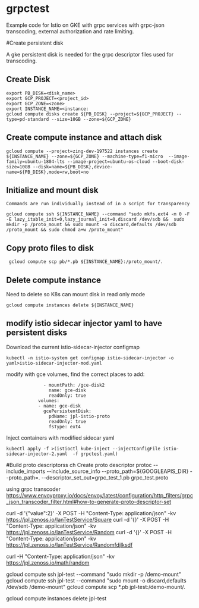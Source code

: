 # grpctest

Example code for Istio on GKE with grpc services with grpc-json transcoding, external authorization and rate limiting.


#Create persistent disk

A gke persistent disk is needed for the grpc descriptor files used for transcoding.
 
 ## Create Disk
 
  ```
  export PB_DISK=<disk_name>
  export GCP_PROJECT=<project_id>
  export GCP_ZONE=<zone>
  export INSTANCE_NAME=<instance:
  gcloud compute disks create ${PB_DISK} --project=${GCP_PROJECT} --type=pd-standard --size=10GB --zone=${GCP_ZONE}    
  ```
  ## Create compute instance and attach disk
  ```
  gcloud compute --project=zing-dev-197522 instances create ${INSTANCE_NAME} --zone=${GCP_ZONE} --machine-type=f1-micro  --image-family=ubuntu-1804-lts --image-project=ubuntu-os-cloud --boot-disk-size=10GB --disk=name=${PB_DISK},device-name=${PB_DISK},mode=rw,boot=no  
 ```
 ## Initialize and mount disk
    Commands are run individually instead of in a script for transparency
 ```
 gcloud compute ssh ${INSTANCE_NAME} --command "sudo mkfs.ext4 -m 0 -F -E lazy_itable_init=0,lazy_journal_init=0,discard /dev/sdb &&  sudo mkdir -p /proto_mount && sudo mount -o discard,defaults /dev/sdb /proto_mount && sudo chmod a+w /proto_mount"
 ```
 ## Copy proto files to disk
 ```
  gcloud compute scp pb/*.pb ${INSTANCE_NAME}:/proto_mount/.
 ```
 ## Delete compute instance
 Need to delete so K8s can mount disk in read only mode
 ```
gcloud compute instances delete ${INSTANCE_NAME}

```

## modify istio sidecar injector yaml to have persistent disks

Download the current istio-sidecar-injector configmap
 
```
kubectl -n istio-system get configmap istio-sidecar-injector -o yaml>istio-sidecar-injector-mod.yaml
```
modify with gce volumes, find the correct places to add:
 ```
               - mountPath: /gce-disk2
                 name: gce-disk
                 readOnly: true
             volumes:
             - name: gce-disk
               gcePersistentDisk:
                 pdName: jpl-istio-proto
                 readOnly: true
                 fsType: ext4
``` 
   
   
Inject containers with modified sidecar yaml

```kubectl apply -f >(istioctl kube-inject --injectConfigFile istio-sidecar-injector-2.yaml  -f grpctest.yaml)```
 
 
#Build proto descriptorss ch 
 Create proto descriptor
 protoc --include_imports --include_source_info --proto_path=${GOOGLEAPIS_DIR} --proto_path=. --descriptor_set_out=grpc_test_1.pb grpc_test.proto
 
 
 using grpc transcoder
 https://www.envoyproxy.io/docs/envoy/latest/configuration/http_filters/grpc_json_transcoder_filter.html#how-to-generate-proto-descriptor-set
 
 
 
 
 curl -d '{"value":2}' -X POST -H "Content-Type: application/json" -kv https://jpl.zenoss.io/IanTestService/Square
 curl -d '{}' -X POST -H "Content-Type: application/json" -kv https://jpl.zenoss.io/IanTestService/Random
 curl -d '{}' -X POST -H "Content-Type: application/json" -kv https://jpl.zenoss.io/IanTestService/Randomfdjlksdf
 
 curl -H "Content-Type: application/json" -kv https://jpl.zenoss.io/math/random
 
 
 
 
 
 
 gcloud compute ssh  jpl-test  --command "sudo mkdir -p /demo-mount"
 gcloud compute ssh  jpl-test  --command "sudo mount -o discard,defaults /dev/sdb /demo-mount"
 gcloud compute scp *.pb jpl-test:/demo-mount/.
 
 
 gcloud compute instances delete jpl-test

